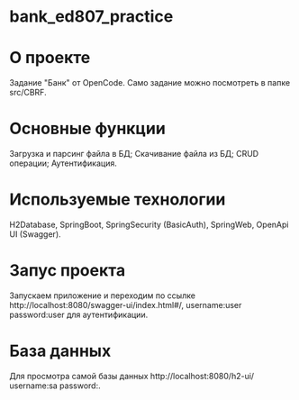 # bank_ed807_practice
 
# О проекте
Задание "Банк" от OpenCode. 
Само задание можно посмотреть в папке src/CBRF.

# Основные функции
Загрузка и парсинг файла в БД;
Скачивание файла из БД;
CRUD операции; 
Аутентификация.

# Используемые технологии
H2Database, SpringBoot, SpringSecurity (BasicAuth), SpringWeb, OpenApi UI (Swagger).

# Запус проекта
Запускаем приложение и переходим по ссылке http://localhost:8080/swagger-ui/index.html#/, username:user password:user для аутентификации.

# База данных
Для просмотра самой базы данных http://localhost:8080/h2-ui/ username:sa password:.
